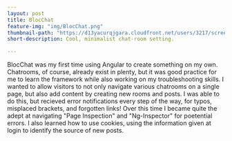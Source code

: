 ```yaml
---
layout: post
title: BlocChat
feature-img: "img/BlocChat.png"
thumbnail-path: "https://d13yacurqjgara.cloudfront.net/users/3217/screenshots/2030966/blocjams_1x.png"
short-description: Cool, minimalist chat-room setting. 

---
```

BlocChat was my first time using Angular to create something on my own. Chatrooms, of course, already exist in plenty, but it was good practice for me to learn the framework while also working on my troubleshooting skills. I wanted to allow visitors to not only navigate various chatrooms on a single page, but also add content by creating new rooms and posts. I was able to do this, but recieved error notifications every step of the way, for typos, misplaced brackets, and forgotten links! Over this time I became quite the adept at navigating "Page Inspection" and "Ng-Inspector" for poetential errors. I also learned how to use cookies, using the information given at login to identify the source of new posts. 
